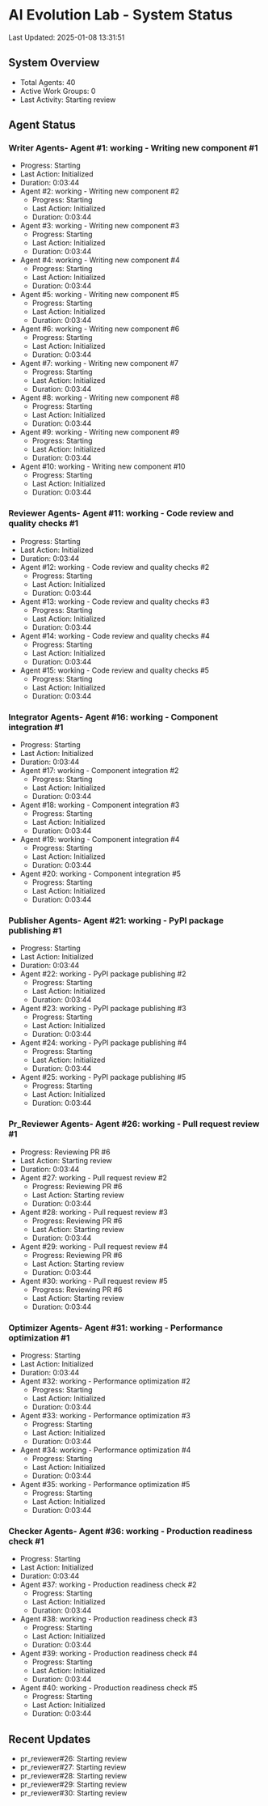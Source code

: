 # AI Evolution Lab - System Status
Last Updated: 2025-01-08 13:31:51

## System Overview
- Total Agents: 40
- Active Work Groups: 0
- Last Activity: Starting review

## Agent Status

### Writer Agents- Agent #1: working - Writing new component #1
  - Progress: Starting
  - Last Action: Initialized
  - Duration: 0:03:44
- Agent #2: working - Writing new component #2
  - Progress: Starting
  - Last Action: Initialized
  - Duration: 0:03:44
- Agent #3: working - Writing new component #3
  - Progress: Starting
  - Last Action: Initialized
  - Duration: 0:03:44
- Agent #4: working - Writing new component #4
  - Progress: Starting
  - Last Action: Initialized
  - Duration: 0:03:44
- Agent #5: working - Writing new component #5
  - Progress: Starting
  - Last Action: Initialized
  - Duration: 0:03:44
- Agent #6: working - Writing new component #6
  - Progress: Starting
  - Last Action: Initialized
  - Duration: 0:03:44
- Agent #7: working - Writing new component #7
  - Progress: Starting
  - Last Action: Initialized
  - Duration: 0:03:44
- Agent #8: working - Writing new component #8
  - Progress: Starting
  - Last Action: Initialized
  - Duration: 0:03:44
- Agent #9: working - Writing new component #9
  - Progress: Starting
  - Last Action: Initialized
  - Duration: 0:03:44
- Agent #10: working - Writing new component #10
  - Progress: Starting
  - Last Action: Initialized
  - Duration: 0:03:44

### Reviewer Agents- Agent #11: working - Code review and quality checks #1
  - Progress: Starting
  - Last Action: Initialized
  - Duration: 0:03:44
- Agent #12: working - Code review and quality checks #2
  - Progress: Starting
  - Last Action: Initialized
  - Duration: 0:03:44
- Agent #13: working - Code review and quality checks #3
  - Progress: Starting
  - Last Action: Initialized
  - Duration: 0:03:44
- Agent #14: working - Code review and quality checks #4
  - Progress: Starting
  - Last Action: Initialized
  - Duration: 0:03:44
- Agent #15: working - Code review and quality checks #5
  - Progress: Starting
  - Last Action: Initialized
  - Duration: 0:03:44

### Integrator Agents- Agent #16: working - Component integration #1
  - Progress: Starting
  - Last Action: Initialized
  - Duration: 0:03:44
- Agent #17: working - Component integration #2
  - Progress: Starting
  - Last Action: Initialized
  - Duration: 0:03:44
- Agent #18: working - Component integration #3
  - Progress: Starting
  - Last Action: Initialized
  - Duration: 0:03:44
- Agent #19: working - Component integration #4
  - Progress: Starting
  - Last Action: Initialized
  - Duration: 0:03:44
- Agent #20: working - Component integration #5
  - Progress: Starting
  - Last Action: Initialized
  - Duration: 0:03:44

### Publisher Agents- Agent #21: working - PyPI package publishing #1
  - Progress: Starting
  - Last Action: Initialized
  - Duration: 0:03:44
- Agent #22: working - PyPI package publishing #2
  - Progress: Starting
  - Last Action: Initialized
  - Duration: 0:03:44
- Agent #23: working - PyPI package publishing #3
  - Progress: Starting
  - Last Action: Initialized
  - Duration: 0:03:44
- Agent #24: working - PyPI package publishing #4
  - Progress: Starting
  - Last Action: Initialized
  - Duration: 0:03:44
- Agent #25: working - PyPI package publishing #5
  - Progress: Starting
  - Last Action: Initialized
  - Duration: 0:03:44

### Pr_Reviewer Agents- Agent #26: working - Pull request review #1
  - Progress: Reviewing PR #6
  - Last Action: Starting review
  - Duration: 0:03:44
- Agent #27: working - Pull request review #2
  - Progress: Reviewing PR #6
  - Last Action: Starting review
  - Duration: 0:03:44
- Agent #28: working - Pull request review #3
  - Progress: Reviewing PR #6
  - Last Action: Starting review
  - Duration: 0:03:44
- Agent #29: working - Pull request review #4
  - Progress: Reviewing PR #6
  - Last Action: Starting review
  - Duration: 0:03:44
- Agent #30: working - Pull request review #5
  - Progress: Reviewing PR #6
  - Last Action: Starting review
  - Duration: 0:03:44

### Optimizer Agents- Agent #31: working - Performance optimization #1
  - Progress: Starting
  - Last Action: Initialized
  - Duration: 0:03:44
- Agent #32: working - Performance optimization #2
  - Progress: Starting
  - Last Action: Initialized
  - Duration: 0:03:44
- Agent #33: working - Performance optimization #3
  - Progress: Starting
  - Last Action: Initialized
  - Duration: 0:03:44
- Agent #34: working - Performance optimization #4
  - Progress: Starting
  - Last Action: Initialized
  - Duration: 0:03:44
- Agent #35: working - Performance optimization #5
  - Progress: Starting
  - Last Action: Initialized
  - Duration: 0:03:44

### Checker Agents- Agent #36: working - Production readiness check #1
  - Progress: Starting
  - Last Action: Initialized
  - Duration: 0:03:44
- Agent #37: working - Production readiness check #2
  - Progress: Starting
  - Last Action: Initialized
  - Duration: 0:03:44
- Agent #38: working - Production readiness check #3
  - Progress: Starting
  - Last Action: Initialized
  - Duration: 0:03:44
- Agent #39: working - Production readiness check #4
  - Progress: Starting
  - Last Action: Initialized
  - Duration: 0:03:44
- Agent #40: working - Production readiness check #5
  - Progress: Starting
  - Last Action: Initialized
  - Duration: 0:03:44


## Recent Updates
- pr_reviewer#26: Starting review
- pr_reviewer#27: Starting review
- pr_reviewer#28: Starting review
- pr_reviewer#29: Starting review
- pr_reviewer#30: Starting review
